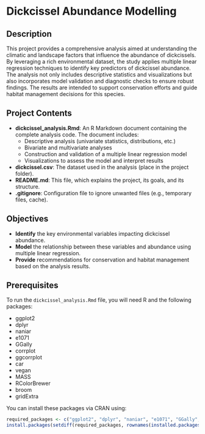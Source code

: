 # Dickcissel Abundance Modelling

## Description

This project provides a comprehensive analysis aimed at understanding the climatic and landscape factors that influence the abundance of dickcissels. By leveraging a rich environmental dataset, the study applies multiple linear regression techniques to identify key predictors of dickcissel abundance. The analysis not only includes descriptive statistics and visualizations but also incorporates model validation and diagnostic checks to ensure robust findings. The results are intended to support conservation efforts and guide habitat management decisions for this species.

## Project Contents

- **dickcissel_analysis.Rmd**: An R Markdown document containing the complete analysis code. The document includes:
  - Descriptive analysis (univariate statistics, distributions, etc.)
  - Bivariate and multivariate analyses
  - Construction and validation of a multiple linear regression model
  - Visualizations to assess the model and interpret results
- **dickcissel.csv**: The dataset used in the analysis (place in the project folder).
- **README.md**: This file, which explains the project, its goals, and its structure.
- **.gitignore**: Configuration file to ignore unwanted files (e.g., temporary files, cache).

## Objectives

- **Identify** the key environmental variables impacting dickcissel abundance.
- **Model** the relationship between these variables and abundance using multiple linear regression.
- **Provide** recommendations for conservation and habitat management based on the analysis results.

## Prerequisites

To run the `dickcissel_analysis.Rmd` file, you will need R and the following packages:

- ggplot2
- dplyr
- naniar
- e1071
- GGally
- corrplot
- ggcorrplot
- car
- vegan
- MASS
- RColorBrewer
- broom
- gridExtra

You can install these packages via CRAN using:

```r
required_packages <- c("ggplot2", "dplyr", "naniar", "e1071", "GGally", "corrplot", "ggcorrplot", "car", "vegan", "MASS", "RColorBrewer", "broom", "gridExtra")
install.packages(setdiff(required_packages, rownames(installed.packages())))
